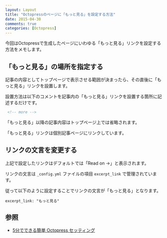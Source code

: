 ```yaml
---
layout: Layout
title: "Octopressのページに「もっと見る」を設定する方法"
date: 2015-04-30
comments: true
categories: [Octopress]
---
```

今回はOctopressで生成したページにいわゆる「もっと見る」リンクを設定する方法をメモします。

## 「もっと見る」の場所を指定する

記事の内容としてトップページで表示させる範囲が決まったら、その直後に「もっと見る」リンクを設置します。

設置方法は以下のコメントを記事内の「もっと見る」リンクを設置する箇所に記述するだけです。

```html
 <!-- more -->
```

「もっと見る」以降の記事内容はトップページ上では省略されます。

「もっと見る」リンクは個別記事ページにリンクしています。

## リンクの文言を変更する

上記で設定したリンクはデフォルトでは「Read on →」と表示されます。

リンクの文言は ```_config.yml``` ファイルの項目 ```excerpt_link``` で管理されています。

従って以下のように設定することでリンクの文言が「もっと見る」となります。
```
excerpt_link: "もっと見る"
```

<!-- more -->

## 参照
* [5分でできる簡単 Octopress セッティング](http://morizyun.github.io/blog/octopress-hatena-disqus-new-tab/)
